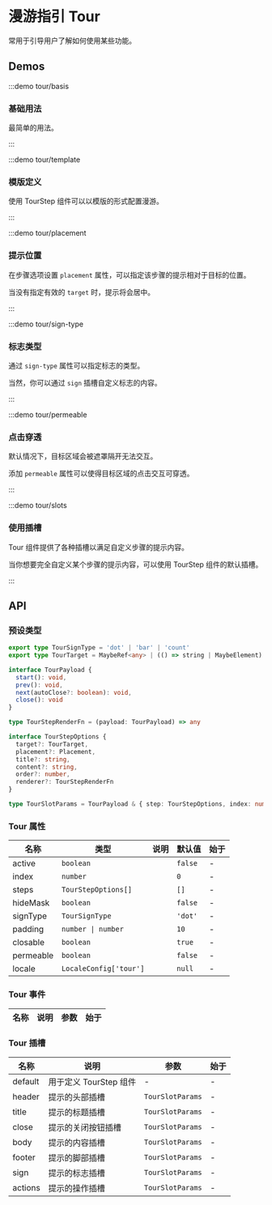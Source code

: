 # 漫游指引 Tour

常用于引导用户了解如何使用某些功能。

## Demos

:::demo tour/basis

### 基础用法

最简单的用法。

:::

:::demo tour/template

### 模版定义

使用 TourStep 组件可以以模版的形式配置漫游。

:::

:::demo tour/placement

### 提示位置

在步骤选项设置 `placement` 属性，可以指定该步骤的提示相对于目标的位置。

当没有指定有效的 `target` 时，提示将会居中。

:::

:::demo tour/sign-type

### 标志类型

通过 `sign-type` 属性可以指定标志的类型。

当然，你可以通过 `sign` 插槽自定义标志的内容。

:::

:::demo tour/permeable

### 点击穿透

默认情况下，目标区域会被遮罩隔开无法交互。

添加 `permeable` 属性可以使得目标区域的点击交互可穿透。

:::

:::demo tour/slots

### 使用插槽

Tour 组件提供了各种插槽以满足自定义步骤的提示内容。

当你想要完全自定义某个步骤的提示内容，可以使用 TourStep 组件的默认插槽。

:::

## API

### 预设类型

```ts
export type TourSignType = 'dot' | 'bar' | 'count'
export type TourTarget = MaybeRef<any> | (() => string | MaybeElement)

interface TourPayload {
  start(): void,
  prev(): void,
  next(autoClose?: boolean): void,
  close(): void
}

type TourStepRenderFn = (payload: TourPayload) => any

interface TourStepOptions {
  target?: TourTarget,
  placement?: Placement,
  title?: string,
  content?: string,
  order?: number,
  renderer?: TourStepRenderFn
}

type TourSlotParams = TourPayload & { step: TourStepOptions, index: number }
```

### Tour 属性

| 名称      | 类型                   | 说明 | 默认值  | 始于 |
| --------- | ---------------------- | ---- | ------- | ---- |
| active    | `boolean`              |      | `false` | -    |
| index     | `number`               |      | `0`     | -    |
| steps     | `TourStepOptions[]`    |      | `[]`    | -    |
| hideMask  | `boolean`              |      | `false` | -    |
| signType  | `TourSignType`         |      | `'dot'` | -    |
| padding   | `number \| number`     |      | `10`    | -    |
| closable  | `boolean`              |      | `true`  | -    |
| permeable | `boolean`              |      | `false` | -    |
| locale    | `LocaleConfig['tour']` |      | `null`  | -    |

### Tour 事件

| 名称 | 说明 | 参数 | 始于 |
| ---- | ---- | ---- | ---- |

### Tour 插槽

| 名称    | 说明                   | 参数             | 始于 |
| ------- | ---------------------- | ---------------- | ---- |
| default | 用于定义 TourStep 组件 | -                | -    |
| header  | 提示的头部插槽         | `TourSlotParams` | -    |
| title   | 提示的标题插槽         | `TourSlotParams` | -    |
| close   | 提示的关闭按钮插槽     | `TourSlotParams` | -    |
| body    | 提示的内容插槽         | `TourSlotParams` | -    |
| footer  | 提示的脚部插槽         | `TourSlotParams` | -    |
| sign    | 提示的标志插槽         | `TourSlotParams` | -    |
| actions | 提示的操作插槽         | `TourSlotParams` | -    |
